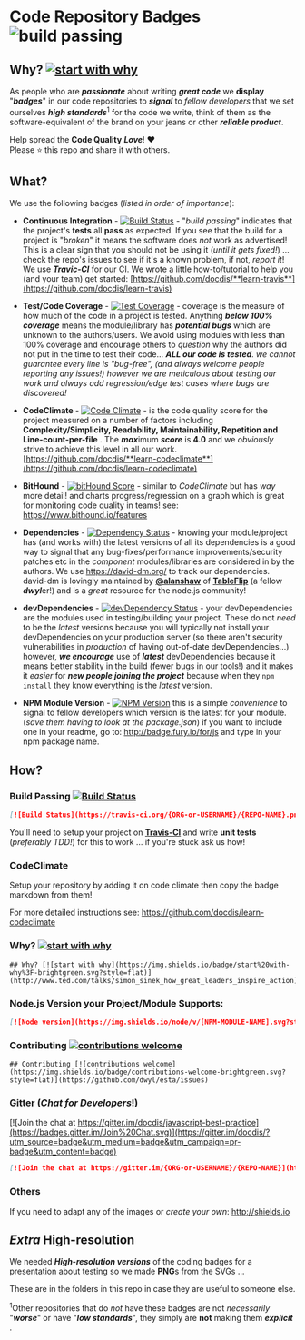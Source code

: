 Code Repository Badges ![build passing](https://raw.githubusercontent.com/dwyl/repo-badges/master/highresPNGs/build-passing.png)
===========

## Why? [![start with why](https://img.shields.io/badge/start%20with-why%3F-brightgreen.svg?style=flat)](http://www.ted.com/talks/simon_sinek_how_great_leaders_inspire_action)

As people who are ***passionate*** about writing ***great code*** we **display** "***badges***" in our code repositories to ***signal*** to *fellow
developers* that we set ourselves ***high standards***<sup>1</sup> for the code we write, think of them as the software-equivalent of the brand on your jeans or other ***reliable product***.

Help spread the **Code Quality** ***Love***! :heart:  
Please :star: this repo and share it with others.

## What?

We use the following badges (*listed in order of importance*):

+ **Continuous Integration** - [![Build Status](https://travis-ci.org/dwyl/esta.png?branch=master)](https://travis-ci.org/dwyl/esta) - "*build passing*" indicates that the project's **tests** all **pass** as expected. If you see that the build for a project is "*broken*" it means the software does *not* work as advertised! This is a clear sign that you should not be using it (*until it gets fixed!*) ... check the repo's issues to see if it's a known problem, if not, *report it*!  
We use [***Travic-CI***](https://github.com/docdis/learn-travis) for our CI.  We wrote a little how-to/tutorial to help you (and your team) get started: [https://github.com/docdis/**learn-travis**](https://github.com/docdis/learn-travis)

+ **Test/Code Coverage** - [![Test Coverage](https://codeclimate.com/github/dwyl/esta/badges/coverage.svg)](https://codeclimate.com/github/dwyl/esta) - coverage is the measure of how much of the code in a project is tested. Anything ***below 100% coverage*** means the module/library has ***potential bugs*** which are unknown to the authors/users. We avoid using modules with less than 100% coverage and encourage others to *question* why the authors did not put in the time to test their code... ***ALL our code is tested***. *we cannot guarantee every line is "bug-free", (and always welcome people reporting any issues!) however we are meticulous about testing our work and always add regression/edge test cases where bugs are discovered!*

+ **CodeClimate** - [![Code Climate](https://codeclimate.com/github/dwyl/esta/badges/gpa.svg)](https://codeclimate.com/github/dwyl/esta) - is the code quality score for the project measured on a number of factors including **Complexity/Simplicity, Readability, Maintainability, Repetition and Line-count-per-file** . The ***max***imum ***score*** is **4.0** and we *obviously* strive to achieve this level in all our work.   [https://github.com/docdis/**learn-codeclimate**](https://github.com/docdis/learn-codeclimate)

+ **BitHound** - [![bitHound Score](https://img.shields.io/badge/bitHound-100-brightgreen.svg)](https://www.bithound.io/github/dwyl/ordem) - similar to *CodeClimate* but has *way* more detail! and charts progress/regression on a graph which is great for monitoring code quality in teams! see: https://www.bithound.io/features

+ **Dependencies** - [![Dependency Status](https://david-dm.org/dwyl/esta.svg)](https://david-dm.org/dwyl/esta) - knowing your module/project has (and works with) the latest versions of all its dependencies is a good way to signal that any bug-fixes/performance improvements/security patches etc in the *component* modules/libraries are considered in by the authors.
We use https://david-dm.org/ to track our dependencies. david-dm is lovingly maintained by [**@alanshaw**](https://github.com/alanshaw) of [**TableFlip**](http://tableflip.io/) (a fellow ***dwyl***er!) and is a *great* resource for the node.js community!

+ **devDependencies** - [![devDependency Status](https://david-dm.org/dwyl/esta/dev-status.svg)](https://david-dm.org/dwyl/esta#info=devDependencies) - your devDependencies are the modules used in testing/building your project. These do not *need* to be the *latest* versions because you will typically not install your devDependencies on your production server (so there aren't security vulnerabilities in *production* of having out-of-date devDependencies...) however, ***we encourage*** use of ***latest*** devDependencies because it means better stability in the build (fewer bugs in our tools!) and it makes it *easier* for ***new people joining the project*** because when they `npm install` they know everything is the *latest* version.

+ **NPM Module Version** - [![NPM Version](https://badge.fury.io/js/esta.svg?style=flat)](https://npmjs.org/package/esta) this is a simple *convenience* to signal to fellow developers which version is the latest for your module. (*save them having to look at the package.json*) if you want to include one in your readme, go to: http://badge.fury.io/for/js and type in your npm package name.


## How?

### Build Passing [![Build Status](https://travis-ci.org/dwyl/esta.png?branch=master)](https://travis-ci.org/)

```md
[![Build Status](https://travis-ci.org/{ORG-or-USERNAME}/{REPO-NAME}.png?branch=master)](https://travis-ci.org/{ORG-or-USERNAME}/{REPO-NAME})
```

You'll need to setup your project on [**Travis-CI**](https://github.com/docdis/learn-travis) and write **unit tests** (*preferably TDD!*) for this to work ... if you're stuck ask us how!


### CodeClimate

Setup your repository by adding it on code climate then copy the badge markdown from them!

For more detailed instructions see: https://github.com/docdis/learn-codeclimate



### Why? [![start with why](https://img.shields.io/badge/start%20with-why%3F-brightgreen.svg?style=flat)](http://www.ted.com/talks/simon_sinek_how_great_leaders_inspire_action)

```code
## Why? [![start with why](https://img.shields.io/badge/start%20with-why%3F-brightgreen.svg?style=flat)](http://www.ted.com/talks/simon_sinek_how_great_leaders_inspire_action)
```

### Node.js Version your Project/Module Supports:

```md
[![Node version](https://img.shields.io/node/v/[NPM-MODULE-NAME].svg?style=flat)](http://nodejs.org/download/)
```


### Contributing [![contributions welcome](https://img.shields.io/badge/contributions-welcome-brightgreen.svg?style=flat)](https://github.com/dwyl/esta/issues)

```code
## Contributing [![contributions welcome](https://img.shields.io/badge/contributions-welcome-brightgreen.svg?style=flat)](https://github.com/dwyl/esta/issues)

```

### Gitter (*Chat for Developers*!)

[![Join the chat at https://gitter.im/docdis/javascript-best-practice](https://badges.gitter.im/Join%20Chat.svg)](https://gitter.im/docdis/?utm_source=badge&utm_medium=badge&utm_campaign=pr-badge&utm_content=badge)
```md
[![Join the chat at https://gitter.im/{ORG-or-USERNAME}/{REPO-NAME}](https://badges.gitter.im/Join%20Chat.svg)](https://gitter.im/docdis/?utm_source=badge&utm_medium=badge&utm_campaign=pr-badge&utm_content=badge)
```



### Others

If you need to adapt any of the images or *create your own*: http://shields.io


## *Extra* High-resolution

We needed ***High-resolution versions*** of the coding badges for a presentation about testing so we made **PNG**s from the SVGs ...

These are in the folders in this repo in case they are useful to someone else.


<sup>1</sup>Other repositories that do *not* have these badges are not *necessarily* "***worse***" or have "***low standards***", they simply are **not** making them ***explicit*** .

